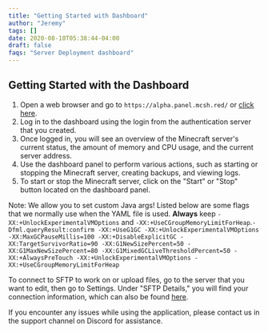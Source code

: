 ```yaml
---
title: "Getting Started with Dashboard"
author: "Jeremy"
tags: []
date: 2020-08-10T05:38:44-04:00
draft: false
faqs: "Server Deployment dashboard"
---
```


## Getting Started with the Dashboard

1. Open a web browser and go to `https://alpha.panel.mcsh.red/` or [click here](https://alpha.panel.mcsh.red/).
2. Log in to the dashboard using the login from the authentication server that you created.
3. Once logged in, you will see an overview of the Minecraft server's current status, the amount of memory and CPU usage, and the current server address.
4. Use the dashboard panel to perform various actions, such as starting or stopping the Minecraft server, creating backups, and viewing logs.
5. To start or stop the Minecraft server, click on the "Start" or "Stop" button located on the dashboard panel.

Note: We allow you to set custom Java args! Listed below are some flags that we normally use when the YAML file is used. **Always** keep `-XX:+UnlockExperimentalVMOptions` and `-XX:+UseCGroupMemoryLimitForHeap`.```-Dfml.queryResult:confirm -XX:+UseG1GC -XX:+UnlockExperimentalVMOptions -XX:MaxGCPauseMillis=100 -XX:+DisableExplicitGC -XX:TargetSurvivorRatio=90 -XX:G1NewSizePercent=50 -XX:G1MaxNewSizePercent=80 -XX:G1MixedGCLiveThresholdPercent=50 -XX:+AlwaysPreTouch -XX:+UnlockExperimentalVMOptions -XX:+UseCGroupMemoryLimitForHeap```

To connect to SFTP to work on or upload files, go to the server that you want to edit, then go to Settings. Under "SFTP Details," you will find your connection information, which can also be found [here](https://mcserverhosting.net/faqs/how-to-access-files-using-winscp/).

If you encounter any issues while using the application, please contact us in the support channel on Discord for assistance.
